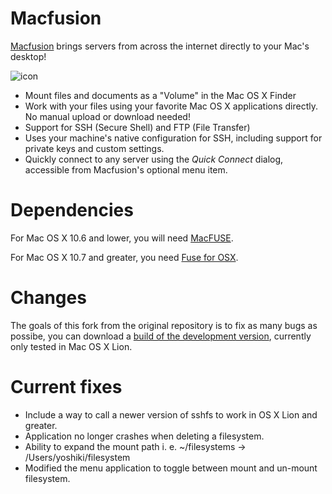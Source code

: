 Macfusion
=========

[Macfusion][] brings servers from across the internet directly to your Mac's desktop!

![icon](https://github.com/downloads/ElDeveloper/macfusion2/macfusionIcon.png)

- Mount files and documents as a "Volume" in the Mac OS X Finder
- Work with your files using your favorite Mac OS X applications directly. No manual upload or download needed!
- Support for SSH (Secure Shell) and FTP (File Transfer)
- Uses your machine's native configuration for SSH, including support for private keys and custom settings.
- Quickly connect to any server using the *Quick Connect* dialog, accessible from Macfusion's optional menu item.


Dependencies
============

For Mac OS X 10.6 and lower, you will need [MacFUSE][].

For Mac OS X 10.7 and greater, you need [Fuse for OSX][].

Changes
=======

The goals of this fork from the original repository is to fix as many bugs as possibe, you can download a [build of the development version][], currently only tested in Mac OS X Lion.

Current fixes
=============

- Include a way to call a newer version of sshfs to work in OS X Lion and greater.
- Application no longer crashes when deleting a filesystem.
- Ability to expand the mount path i. e. ~/filesystems -> /Users/yoshiki/filesystem 
- Modified the menu application to toggle between mount and un-mount filesystem.

[Macfusion]:http://macfusionapp.org/releases/Macfusion_2.0.4.zip
[MacFUSE]:http://code.google.com/p/macfuse/
[Fuse for OSX]:http://osxfuse.github.com
[build of the development version]:https://github.com/downloads/ElDeveloper/macfusion2/Macfusion.zip
